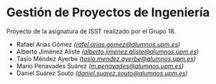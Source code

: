 # Gestión de Proyectos de Ingeniería

Proyecto de la asignatura de ISST realizado por el Grupo 18.

* Rafael Arias Gómez *(rafel.arias.gomez@alumnos.upm.es)*
* Alberto Jiménez Aliste *(alberto.jimenez.aliste@alumnos.upm.es)*
* Tasio Méndez Ayerbe *(tasio.mendez.ayerbe@alumnos.upm.es)*
* Mario Penavades Suárez *(m.penavades@alumnos.upm.es)*
* Daniel Suárez Souto *(daniel.suarez.souto@alumnos.upm.es)*

